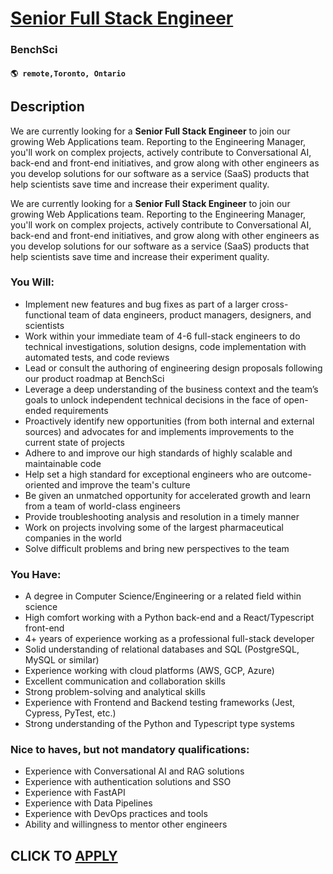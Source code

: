 # [Senior Full Stack Engineer](https://www.remotewlb.com/apply/senior-full-stack-engineer-132583)  
### BenchSci  
#### `🌎 remote,Toronto, Ontario`  

## Description

We are currently looking for a **Senior Full Stack Engineer** to join our growing Web Applications team. Reporting to the Engineering Manager, you'll work on complex projects, actively contribute to Conversational AI, back-end and front-end initiatives, and grow along with other engineers as you develop solutions for our software as a service (SaaS) products that help scientists save time and increase their experiment quality.

  

We are currently looking for a **Senior Full Stack Engineer** to join our growing Web Applications team. Reporting to the Engineering Manager, you'll work on complex projects, actively contribute to Conversational AI, back-end and front-end initiatives, and grow along with other engineers as you develop solutions for our software as a service (SaaS) products that help scientists save time and increase their experiment quality.

  

### You Will:

* Implement new features and bug fixes as part of a larger cross-functional team of data engineers, product managers, designers, and scientists
* Work within your immediate team of 4-6 full-stack engineers to do technical investigations, solution designs, code implementation with automated tests, and code reviews
* Lead or consult the authoring of engineering design proposals following our product roadmap at BenchSci
* Leverage a deep understanding of the business context and the team’s goals to unlock independent technical decisions in the face of open-ended requirements
* Proactively identify new opportunities (from both internal and external sources) and advocates for and implements improvements to the current state of projects
* Adhere to and improve our high standards of highly scalable and maintainable code
* Help set a high standard for exceptional engineers who are outcome-oriented and improve the team's culture
* Be given an unmatched opportunity for accelerated growth and learn from a team of world-class engineers
* Provide troubleshooting analysis and resolution in a timely manner
* Work on projects involving some of the largest pharmaceutical companies in the world
* Solve difficult problems and bring new perspectives to the team

  

### You Have:

* A degree in Computer Science/Engineering or a related field within science
* High comfort working with a Python back-end and a React/Typescript front-end
* 4+ years of experience working as a professional full-stack developer
* Solid understanding of relational databases and SQL (PostgreSQL, MySQL or similar)
* Experience working with cloud platforms (AWS, GCP, Azure)
* Excellent communication and collaboration skills
* Strong problem-solving and analytical skills
* Experience with Frontend and Backend testing frameworks (Jest, Cypress, PyTest, etc.)
* Strong understanding of the Python and Typescript type systems

  

### Nice to haves, but not mandatory qualifications:

* Experience with Conversational AI and RAG solutions
* Experience with authentication solutions and SSO
* Experience with FastAPI
* Experience with Data Pipelines
* Experience with DevOps practices and tools
* Ability and willingness to mentor other engineers

  

  
## CLICK TO [APPLY](https://www.remotewlb.com/apply/senior-full-stack-engineer-132583)

